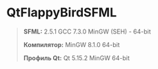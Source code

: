# QtFlappyBirdSFML

>**SFML:**  2.5.1 GCC 7.3.0 MinGW (SEH) - 64-bit
>
>**Компилятор:**  MinGW 8.1.0 64-bit
>
>**Профиль Qt:**  Qt 5.15.2 MinGW 64-bit
